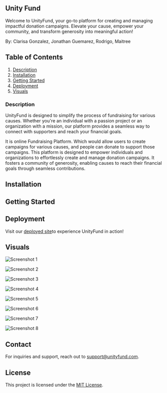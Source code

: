 ## Unity Fund

Welcome to UnityFund, your go-to platform for creating and managing impactful donation campaigns. Elevate your cause, empower your community, and transform generosity into meaningful action!

By: Clarisa Gonzalez, Jonathan Guemarez, Rodrigo, Maitree

## Table of Contents

1. [Description](#description)
2. [Installation](#installation)
3. [Getting Started](#getting-started)
3. [Deployment](#deployment)
4. [Visuals](#visuals)

### Description

UnityFund is designed to simplify the process of fundraising for various causes. Whether you're an individual with a passion project or an organization with a mission, our platform provides a seamless way to connect with supporters and reach your financial goals.

It is online Fundraising Platform. Which would allow users to create campaigns for various causes, and people can donate to support those campaigns. This platform is designed to empower individuals and organizations to effortlessly create and
manage donation campaigns. It fosters a community of generosity, enabling causes to reach
their financial goals through seamless contributions. 

## Installation


## Getting Started


## Deployment

Visit our [deployed site](https://unity-fund-erno.onrender.com/)to experience UnityFund in action!


## Visuals
![Screenshot 1](client/public/images/visual1.png)

![Screenshot 2](client/public/images/visual2.png)

![Screenshot 3](client/public/images/visual3.png)

![Screenshot 4](client/public/images/visual4.png)

![Screenshot 5](client/public/images/visual6.png)

![Screenshot 6](client/public/images/visual7.png)

![Screenshot 7](client/public/images/visual8.png)

![Screenshot 8](client/public/images/visual9.png)




## Contact

For inquiries and support, reach out to [support@unityfund.com](mailto:support@unityfund.com).

## License

This project is licensed under the [MIT License](LICENSE).
